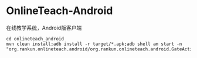 OnlineTeach-Android
===================

在线教学系统，Android版客户端
```shell
cd onlineteach_android
mvn clean install;adb install -r target/*.apk;adb shell am start -n "org.rankun.onlineteach.android/org.rankun.onlineteach.android.GateActivity"
```
